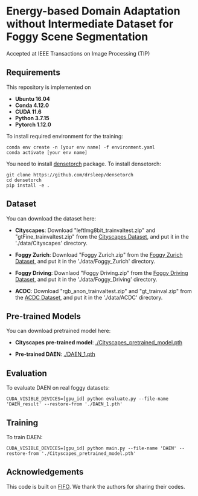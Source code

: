 # Energy-based Domain Adaptation without Intermediate Dataset for Foggy Scene Segmentation
Accepted at IEEE Transactions on Image Processing (TIP) 
## Requirements
This repository is implemented on
+ **Ubuntu 16.04**
+ **Conda 4.12.0**
+ **CUDA 11.6**
+ **Python 3.7.15**
+ **Pytorch 1.12.0**



To install required environment for the training:
```
conda env create -n [your env name] -f environment.yaml
conda activate [your env name]
```

You need to install [densetorch](https://github.com/drsleep/densetorch) package. 
To install densetorch:
```
git clone https://github.com/drsleep/densetorch
cd densetorch
pip install -e .
```


## Dataset
You can download the dataset here:

+ **Cityscapes**: Download "leftImg8bit_trainvaltest.zip" and "gtFine_trainvaltest.zip" from the [Cityscapes Dataset](https://www.cityscapes-dataset.com/), and put it in the './data/Cityscapes' directory.

+ **Foggy Zurich**: Download "Foggy Zurich.zip" from the [Foggy Zurich Dataset](https://people.ee.ethz.ch/~csakarid/Model_adaptation_SFSU_dense/), and put it in the './data/Foggy_Zurich' directory.

+ **Foggy Driving**: Downlaod "Foggy Driving.zip" from the [Foggy Driving Dataset](https://people.ee.ethz.ch/~csakarid/SFSU_synthetic/), and put it in the './data/Foggy_Driving' directory.

+ **ACDC**: Download "rgb_anon_trainvaltest.zip" and "gt_trainval.zip" from the [ACDC Dataset](https://acdc.vision.ee.ethz.ch/), and put it in the './data/ACDC' directory.


## Pre-trained Models

You can download pretrained model here:

+ **Cityscapes pre-trained model**: [./Cityscapes_pretrained_model.pth](https://drive.google.com/file/d/1SHUwqKAqcez6HFb93f-VSBy1R4b6keqb/view?usp=drive_link)

+ **Pre-trained DAEN**: [./DAEN_1.pth](https://drive.google.com/file/d/1pE2010C-chzOVcFgRbpLK_AZ-3QWQv_W/view?usp=sharing)


## Evaluation
To evaluate DAEN on real foggy datasets:

```
CUDA_VISIBLE_DEVICES=[gpu_id] python evaluate.py --file-name 'DAEN_result' --restore-from './DAEN_1.pth'
```

## Training 
To train DAEN:
```
CUDA_VISIBLE_DEVICES=[gpu_id] python main.py --file-name 'DAEN' --restore-from './Cityscapes_pretrained_model.pth'
```


## Acknowledgements
This code is built on [FIFO](https://github.com/sohyun-l/fifo). We thank the authors for sharing their codes.

